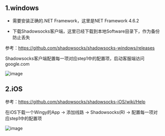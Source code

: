 
## 1.windows

- 需要安装正确的.NET Framework，这里是NET Framework 4.6.2

- 下载Shadowsocks客户端，这里已经下载到本地Software目录下，作为备份防止丢失

参考：https://github.com/shadowsocks/shadowsocks-windows/releases

Shadowsocks客户端配置每一项对应step1中的配置项，启动客服端访问google.com

![image](https://github.com/xiuery/ShadowsocksR-Server/blob/master/picture/windows.png)

## 2.iOS

参考：https://github.com/shadowsocks/shadowsocks-iOS/wiki/Help

在iOS下载一个Wingy的App -> 添加线路 -> Shadowsocks(R) -> 配置每一项对应step1中的配置项

![image](https://github.com/xiuery/ShadowsocksR-Server/blob/master/picture/iOS.PNG)
